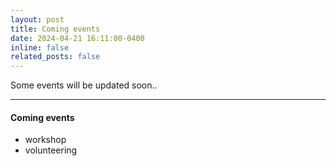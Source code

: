 ```yaml
---
layout: post
title: Coming events
date: 2024-04-21 16:11:00-0400
inline: false
related_posts: false
---
```


Some events will be updated soon..

***

#### Coming events
<ul>
    <li>workshop</li>
    <li>volunteering</li>
</ul>
